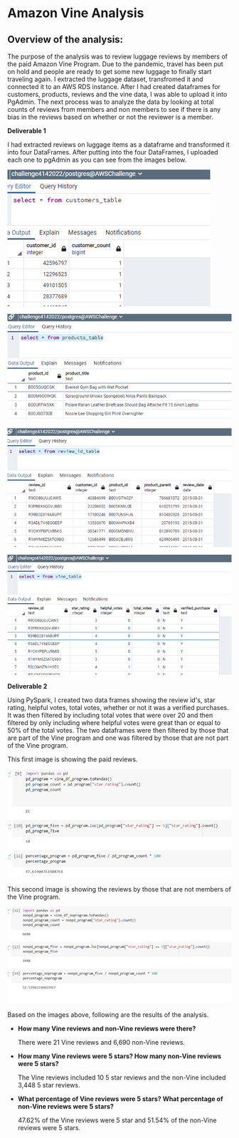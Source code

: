 # Amazon Vine Analysis

## <b>Overview of the analysis:</b>

The purpose of the analysis was to review luggage reviews by members of the paid Amazon Vine Program.  Due to the pandemic, travel has been put on hold and people are ready to get some new luggage to finally start traveling again.  I extracted the luggage dataset, transfromed it and connected it to an AWS RDS instance.  After I had created dataframes for customers, products, reviews and the vine data, I was able to upload it into PgAdmin.  The next process was to analyze the data by looking at total counts of reviews from members and non members to see if there is any bias in the reviews based on whether or not the reviewer is a member.  

<b>Deliverable 1</b>

I had extracted reviews on luggage items as a dataframe and transformed it into four DataFrames.  After putting into the four DataFrames, I uploaded each one to pgAdmin as you can see from the images below.

![](/Resources/customers_table.png)

![](/Resources/products_table.png)

![](/Resources/review_id_table.png)

![](/Resources/vine_table.png)


<b>Deliverable 2</b>

Using PySpark, I created two data frames showing the review id's, star rating, helpful votes, total votes, whether or not it was a verified purchases.  It was then filtered by including total votes that were over 20 and then filtered by only including where helpful votes were great than or equal to 50% of the total votes.  The two dataframes were then filtered by those that are part of the Vine program and one was filtered by those that are not part of the Vine program.  

This first image is showing the paid reviews.  

![](/Resources/program.png)

This second image is showing the reviews by those that are not members of the Vine program.  

![](/Resources/non_member.png)

Based on the images above, following are the results of the analysis.

* <b>How many Vine reviews and non-Vine reviews were there?</b>  

  There were 21 Vine reviews and 6,690 non-Vine reviews.
  
* <b>How many Vine reviews were 5 stars?  How many non-Vine reviews were 5 stars?</b>  
 
  The Vine reviews included 10 5 star reviews and the non-Vine included 3,448 5 star reviews.
  
* <b>What percentage of Vine reviews were 5 stars?  What percentage of non-Vine reviews were 5 stars?</b>  

  47.62% of the Vine reviews were 5 star and 51.54% of the non-Vine reviews were 5 stars.






